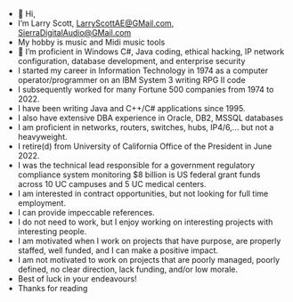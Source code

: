 - 👋 Hi,
- I’m Larry Scott,  LarryScottAE@GMail.com, SierraDigitalAudio@GMail.com
- My hobby is music and Midi music tools
- 👀 I’m proficient in Windows C#, Java coding, ethical hacking, IP network configuration, database development, and enterprise security
- I started my career in Information Technology in 1974 as a computer operator/programmer on an IBM System 3 writing RPG II code
- I subsequently worked for many Fortune 500 companies from 1974 to 2022.
- I have been writing Java and C++/C# applications since 1995.
- I also have extensive DBA experience in Oracle, DB2, MSSQL databases
- I am proficient in networks, routers, switches, hubs, IP4/6,... but not a heavyweight.
- I retire(d) from University of California Office of the President in June 2022.
- I was the technical lead responsible for a government regulatory compliance system monitoring $8 billion is US federal grant funds across 10 UC campuses and 5 UC medical centers. 
- I am interested in contract opportunities, but not looking for full time employment. 
- I can provide impeccable references. 
- I do not need to work, but I enjoy working on interesting projects with interesting people. 
- I am motivated when I work on projects that have purpose, are properly staffed, well funded, and I can make a positive impact. 
- I am not motivated to work on projects that are poorly managed, poorly defined, no clear direction, lack funding, and/or low morale. 
- Best of luck in your endeavours!
- Thanks for reading

<!---
LarryScottAE/LarryScottAE is a ✨ special ✨ repository because its `README.md` (this file) appears on your GitHub profile.
You can click the Preview link to take a look at your changes.
--->
